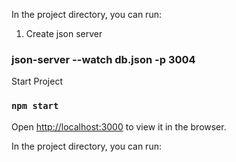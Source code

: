 
In the project directory, you can run:

1) Create json server 

### json-server --watch db.json -p 3004


Start Project 
### `npm start`

Open [http://localhost:3000](http://localhost:3000) to view it in the browser.

In the project directory, you can run:

